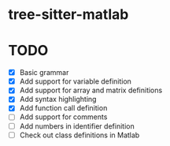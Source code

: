 # tree-sitter-matlab

# TODO

- [x] Basic grammar
- [x] Add support for variable definition
- [x] Add support for array and matrix definitions
- [x] Add syntax highlighting
- [x] Add function call definition
- [ ] Add support for comments
- [ ] Add numbers in identifier definition
- [ ] Check out class definitions in Matlab
